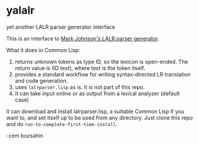 # yalalr
yet another LALR parser generator interface

This is an interface to <a href="http://web.science.mq.edu.au/~mjohnson/code/lalrparser.lisp">Mark Johnson's LALR parser generator</a>.

What it does in Common Lisp:

1. returns unknown tokens as type ID, so the lexicon is open-ended. The return value is (ID text), where text is the token itself.
2. provides a standard workflow for writing syntax-directed LR translation and code generation.
3. uses <code>lalrparser.lisp</code> as is. It is not part of this repo.
4. It can take input online or as output from a lexical analyzer (default case)

It can download and install lalrparser.lisp, a suitable Common Lisp if you want to, and set itself up to be used from any directory. Just clone this repo
and do <code>run-to-complete-first-time-install</code>.

-cem bozsahin
